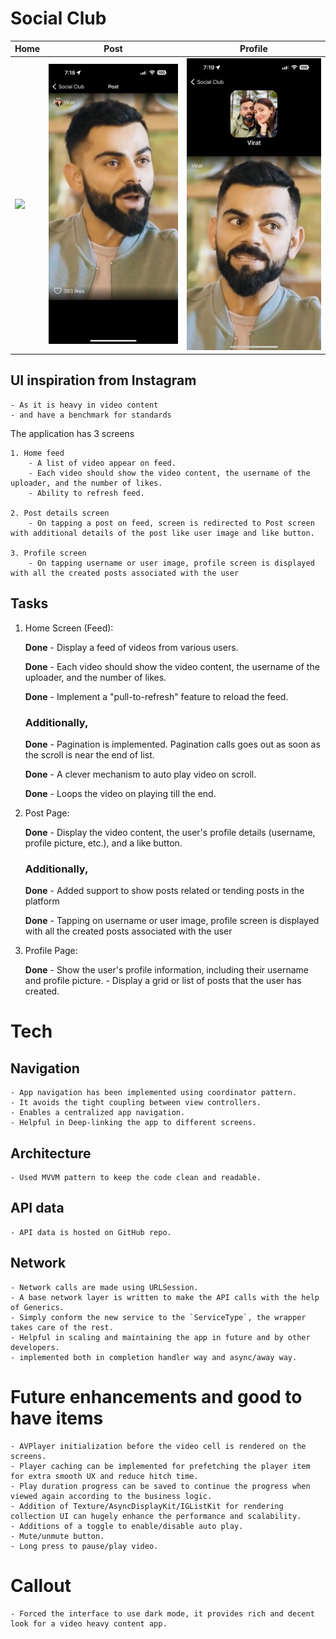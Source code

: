# Social Club

|         Home        |        Post        |       Profile         |
| ------------------- | ------------------ | --------------------- |
| ![](Demo/home.PNG)  | ![](Demo/post.PNG) | ![](Demo/profile.PNG) |

 
## UI inspiration from Instagram
    - As it is heavy in video content
    - and have a benchmark for standards 

The application has 3 screens
    
    1. Home feed 
        - A list of video appear on feed.
        - Each video should show the video content, the username of the uploader, and the number of likes.
        - Ability to refresh feed.
        
    2. Post details screen
        - On tapping a post on feed, screen is redirected to Post screen with additional details of the post like user image and like button.
        
    3. Profile screen
        - On tapping username or user image, profile screen is displayed with all the created posts associated with the user

## Tasks

1. Home Screen (Feed):
   
    **Done** - Display a feed of videos from various users.
   
    **Done** - Each video should show the video content, the username of the uploader, and the number of likes.
   
    **Done** - Implement a "pull-to-refresh" feature to reload the feed.
    
    ### Additionally,
   
    **Done** - Pagination is implemented. Pagination calls goes out as soon as the scroll is near the end of list.
   
    **Done** - A clever mechanism to auto play video on scroll.
   
    **Done** - Loops the video on playing till the end.

3. Post Page:

   **Done** - Display the video content, the user's profile details (username, profile picture, etc.), and a like button.
    
    ### Additionally,
   
    **Done** - Added support to show posts related or tending posts in the platform
   
    **Done** - Tapping on username or user image, profile screen is displayed with all the created posts associated with the user

5. Profile Page:
   
    **Done** - Show the user's profile information, including their username and profile picture. - Display a grid or list of posts that the user has created.


# Tech
## Navigation
    - App navigation has been implemented using coordinator pattern.
    - It avoids the tight coupling between view controllers.
    - Enables a centralized app navigation.
    - Helpful in Deep-linking the app to different screens.

## Architecture
    - Used MVVM pattern to keep the code clean and readable.

## API data
    - API data is hosted on GitHub repo.

## Network
    - Network calls are made using URLSession.
    - A base network layer is written to make the API calls with the help of Generics.
    - Simply conform the new service to the `ServiceType`, the wrapper takes care of the rest.
    - Helpful in scaling and maintaining the app in future and by other developers.
    - implemented both in completion handler way and async/away way.

# Future enhancements and good to have items
    - AVPlayer initialization before the video cell is rendered on the screens. 
    - Player caching can be implemented for prefetching the player item for extra smooth UX and reduce hitch time.
    - Play duration progress can be saved to continue the progress when viewed again according to the business logic.
    - Addition of Texture/AsyncDisplayKit/IGListKit for rendering collection UI can hugely enhance the performance and scalability.
    - Additions of a toggle to enable/disable auto play.
    - Mute/unmute button.
    - Long press to pause/play video.
    

# Callout
    - Forced the interface to use dark mode, it provides rich and decent look for a video heavy content app.
